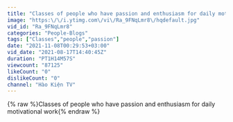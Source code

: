 ```yaml
---
title: "Classes of people who have passion and enthusiasm for daily motivational work"
image: "https:\/\/i.ytimg.com\/vi\/Ra_9FNqLmr8\/hqdefault.jpg"
vid_id: "Ra_9FNqLmr8"
categories: "People-Blogs"
tags: ["Classes","people","passion"]
date: "2021-11-08T00:29:53+03:00"
vid_date: "2021-08-17T14:40:45Z"
duration: "PT1H14M57S"
viewcount: "87125"
likeCount: "0"
dislikeCount: "0"
channel: "Hào Kiện TV"
---
```

{% raw %}Classes of people who have passion and enthusiasm for daily motivational work{% endraw %}
